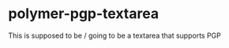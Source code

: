 polymer-pgp-textarea
====================

This is supposed to be / going to be a textarea that supports PGP
